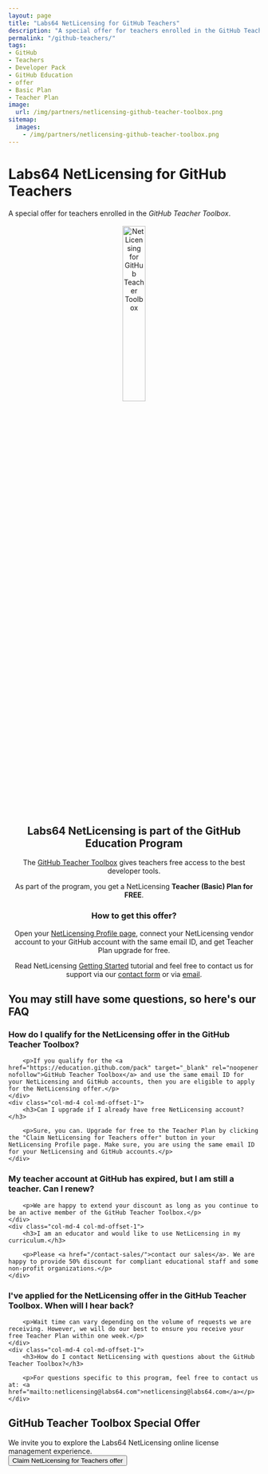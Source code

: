 ```yaml
---
layout: page
title: "Labs64 NetLicensing for GitHub Teachers"
description: "A special offer for teachers enrolled in the GitHub Teacher Toolbox"
permalink: "/github-teachers/"
tags:
- GitHub
- Teachers
- Developer Pack
- GitHub Education
- offer
- Basic Plan
- Teacher Plan
image:
  url: /img/partners/netlicensing-github-teacher-toolbox.png
sitemap:
  images:
    - /img/partners/netlicensing-github-teacher-toolbox.png
---
```


<div class="row NL_banner">
    <div class="col-md-6 col-md-offset-3 NL_about_page">
        <h1>Labs64 NetLicensing for GitHub Teachers</h1>
        <span>A special offer for teachers enrolled in the <i>GitHub Teacher Toolbox</i>.</span><br/><br/>
    </div>
</div>

<div class="row NL_block" style="text-align:center;">
    <img src="{{ '/img/partners/nnetlicensing-github-teacher-toolbox.png' | prepend: site.baseurl | prepend: site.url }}" alt="NetLicensing for GitHub Teacher Toolbox" width="30%">
        <h2 class="col-md-12">Labs64 NetLicensing is part of the GitHub Education Program</h2>
        <p>The <a href="https://education.github.com/pack" target="_blank" rel="noopener nofollow">GitHub Teacher Toolbox</a> gives teachers free access to the best developer tools.</p>
        <p>As part of the program, you get a NetLicensing <strong>Teacher (Basic) Plan for FREE</strong>.</p>
        <h3 class="col-md-12">How to get this offer?</h3>
        <p>Open your <a href="https://ui.netlicensing.io/#/profile">NetLicensing Profile page</a>, connect your NetLicensing vendor account to your GitHub account with the same email ID, and get Teacher Plan upgrade for free.</p>
        <p>Read NetLicensing <a href="/getting-started/">Getting Started</a> tutorial and feel free to contact us for support via our <a href="/contact/">contact form</a> or via <a href="mailto:netlicensing@labs64.com">email</a>.</p>
</div>

<div id="faq" class="row NL_block">
    <h2 class="col-md-12">You may still have some questions, so here's our FAQ</h2>
</div>

<div class="row NL_FAQ">
    <div class="col-md-5 col-md-offset-1">
        <h3>How do I qualify for the NetLicensing offer in the GitHub Teacher Toolbox?</h3>

        <p>If you qualify for the <a href="https://education.github.com/pack" target="_blank" rel="noopener nofollow">GitHub Teacher Toolbox</a> and use the same email ID for your NetLicensing and GitHub accounts, then you are eligible to apply for the NetLicensing offer.</p>
    </div>
    <div class="col-md-4 col-md-offset-1">
        <h3>Can I upgrade if I already have free NetLicensing account?</h3>

        <p>Sure, you can. Upgrade for free to the Teacher Plan by clicking the "Claim NetLicensing for Teachers offer" button in your NetLicensing Profile page. Make sure, you are using the same email ID for your NetLicensing and GitHub accounts.</p>
    </div>
</div>

<div class="row NL_FAQ">
    <div class="col-md-5 col-md-offset-1">
        <h3>My teacher account at GitHub has expired, but I am still a teacher. Can I renew?</h3>

        <p>We are happy to extend your discount as long as you continue to be an active member of the GitHub Teacher Toolbox.</p>
    </div>
    <div class="col-md-4 col-md-offset-1">
        <h3>I am an educator and would like to use NetLicensing in my curriculum.</h3>

        <p>Please <a href="/contact-sales/">contact our sales</a>. We are happy to provide 50% discount for compliant educational staff and some non-profit organizations.</p>
    </div>
</div>

<div class="row NL_FAQ">
    <div class="col-md-5 col-md-offset-1">
        <h3>I've applied for the NetLicensing offer in the GitHub Teacher Toolbox. When will I hear back?</h3>

        <p>Wait time can vary depending on the volume of requests we are receiving. However, we will do our best to ensure you receive your free Teacher Plan within one week.</p>
    </div>
    <div class="col-md-4 col-md-offset-1">
        <h3>How do I contact NetLicensing with questions about the GitHub Teacher Toolbox?</h3>

        <p>For questions specific to this program, feel free to contact us at: <a href="mailto:netlicensing@labs64.com">netlicensing@labs64.com</a></p>
    </div>
</div>

<div class="row NL_block">
    <div class="col-md-12 NL_container">
        <div class="col-md-6 col-md-offset-3 NL_container_text">
            <h2>GitHub Teacher Toolbox Special Offer</h2>
            <span>We invite you to explore the Labs64 NetLicensing online license management experience.</span>
            <form action="https://ui.netlicensing.io/#/profile" method="GET"
                  name="NetLicensing Profile" id="profile"
                  novalidate>
                <button type="submit" class="NL_button button_main NL_dark_btn NL_wide_btn">
                    <i class="fa fa-github"></i>Claim NetLicensing for Teachers offer
                </button>
            </form>
        </div>
    </div>
</div>
